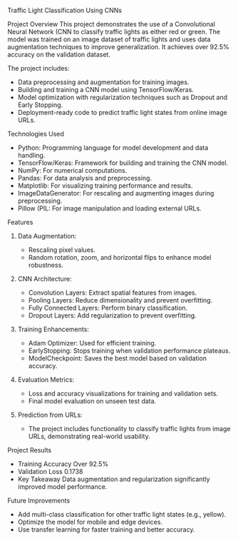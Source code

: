 Traffic Light Classification Using CNNs

Project Overview
This project demonstrates the use of a Convolutional Neural Network (CNN to classify traffic lights as either red or green.
The model was trained on an image dataset of traffic lights and uses data augmentation techniques to improve generalization. 
It achieves over 92.5% accuracy on the validation dataset.

The project includes:
- Data preprocessing and augmentation for training images.
- Building and training a CNN model using TensorFlow/Keras.
- Model optimization with regularization techniques such as Dropout and Early Stopping.
- Deployment-ready code to predict traffic light states from online image URLs.

Technologies Used
- Python: Programming language for model development and data handling.
- TensorFlow/Keras: Framework for building and training the CNN model.
- NumPy: For numerical computations.
- Pandas: For data analysis and preprocessing.
- Matplotlib: For visualizing training performance and results.
- ImageDataGenerator: For rescaling and augmenting images during preprocessing.
- Pillow (PIL: For image manipulation and loading external URLs.

Features
1. Data Augmentation:  
   - Rescaling pixel values.  
   - Random rotation, zoom, and horizontal flips to enhance model robustness.
   
2. CNN Architecture:  
   - Convolution Layers: Extract spatial features from images.  
   - Pooling Layers: Reduce dimensionality and prevent overfitting.  
   - Fully Connected Layers: Perform binary classification.  
   - Dropout Layers: Add regularization to prevent overfitting.

3. Training Enhancements:  
   - Adam Optimizer: Used for efficient training.  
   - EarlyStopping: Stops training when validation performance plateaus.  
   - ModelCheckpoint: Saves the best model based on validation accuracy.

4. Evaluation Metrics:  
   - Loss and accuracy visualizations for training and validation sets.  
   - Final model evaluation on unseen test data.

5. Prediction from URLs:  
   - The project includes functionality to classify traffic lights from image URLs, demonstrating real-world usability.

Project Results 
- Training Accuracy Over 92.5%  
- Validation Loss 0.1738  
- Key Takeaway Data augmentation and regularization significantly improved model performance.


Future Improvements
- Add multi-class classification for other traffic light states (e.g., yellow).  
- Optimize the model for mobile and edge devices.  
- Use transfer learning for faster training and better accuracy.

